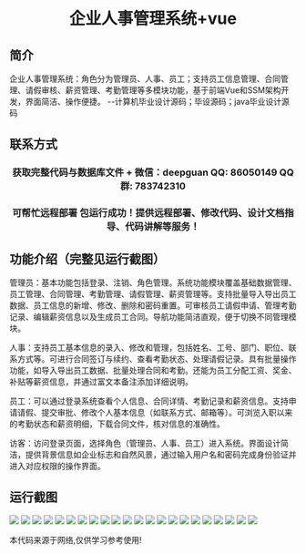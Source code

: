 <p><h1 align="center">企业人事管理系统+vue</h1></p>

## 简介
企业人事管理系统：角色分为管理员、人事、员工；支持员工信息管理、合同管理、请假审核、薪资管理、考勤管理等多模块功能，基于前端Vue和SSM架构开发，界面简洁、操作便捷。    --计算机毕业设计源码；毕设源码；java毕业设计源码


## 联系方式
<p><h3 align="center">获取完整代码与数据库文件 + 微信：deepguan QQ: 86050149 QQ群: 783742310</h3></p>
<p><h3 align="center">可帮忙远程部署 包运行成功！提供远程部署、修改代码、设计文档指导、代码讲解等服务！</h3></p>

## 功能介绍（完整见运行截图）
管理员：基本功能包括登录、注销、角色管理。系统功能模块覆盖基础数据管理、员工管理、合同管理、考勤管理、请假管理、薪资管理等。支持批量导入导出员工数据、员工信息的新增、修改、删除和密码重置。可审核员工请假申请、管理考勤记录、编辑薪资信息以及生成员工合同。导航功能简洁直观，便于切换不同管理模块。

人事：支持员工基本信息的录入、修改和管理，包括姓名、工号、部门、职位、联系方式等。可进行合同签订与续约、查看考勤状态、处理请假记录。具有批量操作功能，如导入导出员工数据、批量处理合同和考勤。还能为员工分配工资、奖金、补贴等薪资信息，并通过富文本备注添加详细说明。

员工：可以通过登录系统查看个人信息、合同详情、考勤记录和薪资信息。支持申请请假、提交审批、修改个人基本信息（如联系方式、邮箱等）。可浏览入职以来的考勤状态和薪资明细，下载合同文件，核对信息的准确性。

访客：访问登录页面，选择角色（管理员、人事、员工）进入系统。界面设计简洁，提供背景信息如企业标志和自然风景，通过输入用户名和密码完成身份验证并进入对应权限的操作界面。


## 运行截图
![](img/001.jpg)
![](img/002.jpg)
![](img/003.jpg)
![](img/004.jpg)
![](img/005.jpg)
![](img/006.jpg)
![](img/007.jpg)
![](img/008.jpg)
![](img/009.jpg)
![](img/010.jpg)
![](img/011.jpg)
![](img/012.jpg)
![](img/013.jpg)
![](img/014.jpg)
![](img/015.jpg)
![](img/016.jpg)
![](img/017.jpg)
![](img/018.jpg)
![](img/019.jpg)
![](img/020.jpg)
![](img/021.jpg)
![](img/022.jpg)

<p>本代码来源于网络,仅供学习参考使用!</p>

